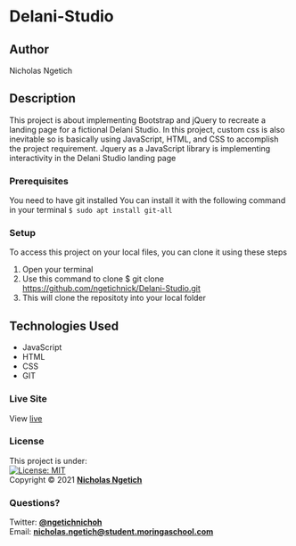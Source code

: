 # Delani-Studio
## Author
Nicholas Ngetich
## Description
This project is about implementing Bootstrap and jQuery to recreate a landing page for a fictional Delani Studio. In this project, custom css is also inevitable so is basically using JavaScript, HTML, and CSS to accomplish the project requirement. Jquery as a JavaScript library is implementing interactivity in the Delani Studio landing page
### Prerequisites
You need to have git installed
You can install it with the following command in your terminal
`$ sudo apt install git-all`
### Setup
To access this project on your local files, you can clone it using these steps
1. Open your terminal
1. Use this command to clone $ git clone https://github.com/ngetichnick/Delani-Studio.git
1. This will clone the repositoty into your local folder
## Technologies Used
- JavaScript
- HTML
- CSS
- GIT
### Live Site
View [live](https://ngetichnick.github.io/Delani-Studio/)
### License
This project is under:  
[![License: MIT](https://img.shields.io/badge/License-MIT-yellow.svg)](/LICENSE)  
Copyright &copy; 2021 **[Nicholas Ngetich](https://github.com/ngetichnick)**
### Questions?
Twitter: **[@ngetichnichoh](https://twitter.com/ngetichnichoh)**  
Email: **[nicholas.ngetich@student.moringaschool.com](mailto:nicholas.ngetich@student.moringaschool.com)**